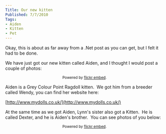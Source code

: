```yaml
---
Title: Our new kitten
Published: 7/7/2010
Tags:
- Aiden
- Kitten
- Pet
---
```


Okay, this is about as far away from a .Net post as you can get, but I felt it had to be done.

We have just got our new kitten called Aiden, and I thought I would post a couple of photos:

<div id="flickrembed"></div><small style="display: block; text-align: center; margin: 0 auto;">Powered by <a href="https://flickrembed.com">flickr embed</a>.</small>

<script src="https://flickrembed.com/embed_v2.js.php?source=flickr&layout=responsive&input=72157625156388523&sort=0&by=album&theme=default&scale=fit&skin=default&id=5850544461b40"></script>

Aiden is a Grey Colour Point Ragdoll kitten.  We got him from a breeder called Wendy, you can find her website here:

[http://www.mydolls.co.uk/](http://www.mydolls.co.uk/)

At the same time as we got Aiden, Lynn's sister also got a Kitten.  He is called Dexter, and he is Aiden's brother.  You can see photos of you below:

<div id="flickrembed"></div><small style="display: block; text-align: center; margin: 0 auto;">Powered by <a href="https://flickrembed.com">flickr embed</a>.</small>

<script src="https://flickrembed.com/embed_v2.js.php?source=flickr&layout=responsive&input=72157673887295854&sort=0&by=album&theme=default&scale=fit&skin=default&id=5850544461b40"></script>
